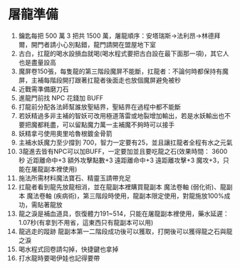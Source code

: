 # 屠龍準備
1. 鑰匙每把 500 萬 3 把共 1500 萬，屠龍順序：安塔瑞斯→法利昂→林德拜爾，開門者請小心別點錯，龍門請開在盟屋地下室
2. 古白，扛龍的喝水設損血就喝(喝水程式要把古白設在最下面那一項)，其它人也是盡量設高
3. 魔屏卷150張，每隻龍的第三階段魔屏不能斷，扛龍者：不論何時都保持有魔屏，主補每階段開打跟著扛龍者後面走也放個魔屏避免被秒
4. 近戰需準備磨刀石
5. 進龍門前找 NPC 花錢加 BUFF
6. 打龍前分配各法師幫誰放聖結界，聖結界在過程中都不能斷
7. 若妖精過多非主補的智妖可改用極道落雷或地裂增加輸出，若是水妖輸出也不要把魔都粍盡，可以留點魔力萬一主補魔不夠時可以接手
8. 妖精拿弓使用奧里哈魯根鍍金骨箭
9. 主補水妖魔力至少撐到 700，智力一定要有25，並且讓扛龍者全程有水之元氣
10. 3龍進去皆有NPC可以加BUFF，一定要加並且要吃龍之石(效果時間： 3600秒 近距離命中+3 額外攻擊點數+3 遠距離命中+3 遠距離攻擊+3 魔攻+3，只能在屠龍副本裡使用)
11. 施法所需材料魔法寶石、精靈玉請帶充足
12. 扛龍者看到龍先放龍相消，並在龍副本裡購買龍副本 魔法卷軸 (弱化術)、龍副本 魔法卷軸 (疾病術)，第三階段時使用，龍副本限定使用，對龍施放100%成功，需貼著龍放 
13. 龍之淚是補血道具，恢復體力191~514，只能在屠龍副本裡使用，藥水延遲：1.07秒(有拿到不用省，這東西只有龍副本可以用)
14. 龍逃走的蹤跡 	龍副本第一二階段成功後可以獲取，打開後可以獲得龍之石與龍之淚
15. 喝水程式回卷請勾掉，快捷鍵也拿掉
16. 打水龍時要喝伊娃也記得要帶
